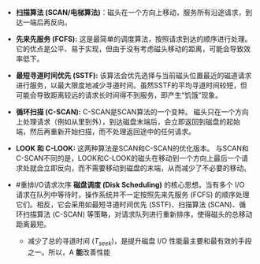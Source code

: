 - **扫描算法 (SCAN/电梯算法)**：磁头在一个方向上移动，服务所有沿途请求，到达一端后再反向。

- **先来先服务 (FCFS):** 这是最简单的调度算法，按照请求到达的顺序进行处理。它的优点是公平、易于实现，但由于没有考虑磁头移动的距离，可能会导致效率低下。
    
- **最短寻道时间优先 (SSTF):** 该算法会优先选择与当前磁头位置最近的磁道请求进行服务，以最大限度地减少寻道时间。虽然SSTF的平均寻道时间较短，但可能会导致距离较远的请求长时间得不到服务，即产生“饥饿”现象。
    
- **循环扫描 (C-SCAN):** C-SCAN是SCAN算法的一个变种。 磁头只在一个方向上处理请求（例如从里到外），到达磁盘末端后，会立即返回到磁盘的起始端，然后再重新开始扫描，而不处理返回途中的任何请求。
    
- **LOOK 和 C-LOOK:** 这两种算法是SCAN和C-SCAN的优化版本。 与SCAN和C-SCAN不同的是，LOOK和C-LOOK的磁头在移动到一个方向上最后一个请求处就会立即反向，而不需要移动到磁盘的末端，从而减少了不必要的移动。

- #重排I/O请求次序 
	**磁盘调度 (Disk Scheduling)** 的核心思想。当有多个 I/O 请求在队列中等待时，操作系统并不一定按照先来先服务 (FCFS) 的顺序处理它们。相反，它会采用如最短寻道时间优先 (SSTF)、扫描算法 (SCAN)、循环扫描算法 (C-SCAN) 等策略，对请求队列进行重新排序，使得磁头的总移动距离最短。
	- 减少了总的寻道时间 ($T_{seek}$)，是提升磁盘 I/O 性能最主要和最有效的手段之一。所以，A **能**改善性能